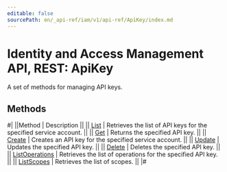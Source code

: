 ```yaml
---
editable: false
sourcePath: en/_api-ref/iam/v1/api-ref/ApiKey/index.md
---
```


# Identity and Access Management API, REST: ApiKey

A set of methods for managing API keys.

## Methods

#|
||Method | Description ||
|| [List](list.md) | Retrieves the list of API keys for the specified service account. ||
|| [Get](get.md) | Returns the specified API key. ||
|| [Create](create.md) | Creates an API key for the specified service account. ||
|| [Update](update.md) | Updates the specified API key. ||
|| [Delete](delete.md) | Deletes the specified API key. ||
|| [ListOperations](listOperations.md) | Retrieves the list of operations for the specified API key. ||
|| [ListScopes](listScopes.md) | Retrieves the list of scopes. ||
|#